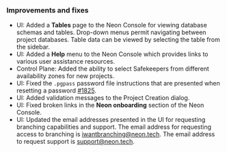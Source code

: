 ### Improvements and fixes

- UI: Added a **Tables** page to the Neon Console for viewing database schemas and tables. Drop-down menus permit navigating between project databases. Table data can be viewed by selecting the table from the sidebar.
- UI: Added a **Help** menu to the Neon Console which provides links to various user assistance resources.
- Control Plane: Added the ability to select Safekeepers from different availability zones for new projects.
- UI: Fixed the `.pgpass` password file instructions that are presented when resetting a password [#1825](https://github.com/neondatabase/neon/issues/1825).
- UI: Added validation messages to the Project Creation dialog.
- UI: Fixed broken links in the **Neon onboarding** section of the Neon Console.
- UI: Updated the email addresses presented in the UI for requesting branching capabilities and support. The email address for requesting access to branching is [iwantbranching@neon.tech](mailto:iwantbranching@neon.tech). The email address to request support is [support@neon.tech](mailto:support@neon.tech).
